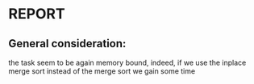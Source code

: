 # REPORT

## General consideration:
the task seem to be again memory bound, indeed, if we use the inplace merge sort instead of the merge sort we gain some time